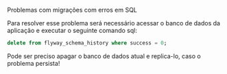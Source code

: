 
Problemas com migrações com erros em SQL

Para resolver esse problema será necessário acessar o banco de dados da aplicação e executar o seguinte comando sql:

```sql
delete from flyway_schema_history where success = 0;
```

Pode ser preciso apagar o banco de dados atual e replica-lo, caso o problema persista!